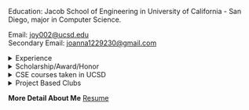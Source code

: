 Education: Jacob School of Engineering in University of California - San Diego, major in Computer Science.<br>

Email: <joy002@ucsd.edu>
<br>
Secondary Email: <joanna1229230@gmail.com>

<details><summary>Experience</summary>
<p>
 > Software Development Engineering Intern 2023, Apple<br>
 > Software Development Engineering Intern 2022, Apple<br>
 > Software/Data Science Intern, Matrix Sensor<br>
 > UCSD Security and Cryptography Research Group - Undergraduate Researcher<br>
 > CSE15L: Software Tools and Techniques Laboratory tutor in UCSD Department of Computer Science and Engineering<br>

</p>
</details>

<details><summary>Scholarship/Award/Honor</summary>
<p>

 > Awarded scholarship by The Rick Ord Scholarship Fund, 2022-2023<br>
 > Awarded scholarship by HACU x Apple Scholar Program annually from 2021 to 2024 - Selected as 1 of 8 out of all HACU institutions' applicants in the US<br>
 > Inclusion Diversity Excellence Achievement(IDEA) Scholar - Selected as 1 of 40 out of 400 applicants<br>
 > Certificate for presenting in Online Undergraduate Research Symposium<br>
 > Provost Honors<br>

</p>
</details>

<details><summary>CSE courses taken in UCSD</summary>
<p>

 > CSE 8A - Programming in Python<br>
 > CSE 8B - Programming in Java<br>
 > CSE 12 - Data Structure<br>
 > CSE 15L - Software Tools & Technique(Linux)<br>
 > CSE 20 - Discrete Math<br>
 > CSE 21 - Math for Algorithms and Systems<br>
 > CSE 30 - Computer Organization and System Programming<br> 
 > CSE 95 - Tutor Apprentics<br>
 > CSE 100 - Advanced Data Structure<br>
 > CSE 101 - Design and Analysis of Algorithm<br>
 > CSE 105 - Theory of Computation<br>
 > CSE 110 - Software Engineering<br>
 > CSE 120 - Principles of Computer Operating Systems<br>
 > CSE 127 - Intro to Computer Security(currently taking)<br>
 > CSE 132A - Database System Principles<br>
 > CSE 140 - Components and Design Techniques for Digital Systems<br>
 > CSE 140L - Digital Systems Lab<br>
 > CSE 141 - Principles of Computer Architecture<br>
 > CSE 141L - Project in Computer Architecture<br>
 > CSE 152A - Introduction to Computer Vision<br>
 > CSE 199 - Independent Study(Research)<br>
 > CSE 210(graduate class) - Principles of Software Engineering(currently taking)<br>
 > CSE 251A(graduate class) - Principles of Machine Learning: Learning Algorithms(currently taking)<br>

</p>
</details>

<details><summary>Project Based Clubs</summary>
<p>

 > Triton Solar Car Team<br>
 > TritonHacks<br>

</p>
</details>

**More Detail About Me**
[Resume](https://github.com/joanna230/Joanna-Yang/blob/main/myResume.md)
